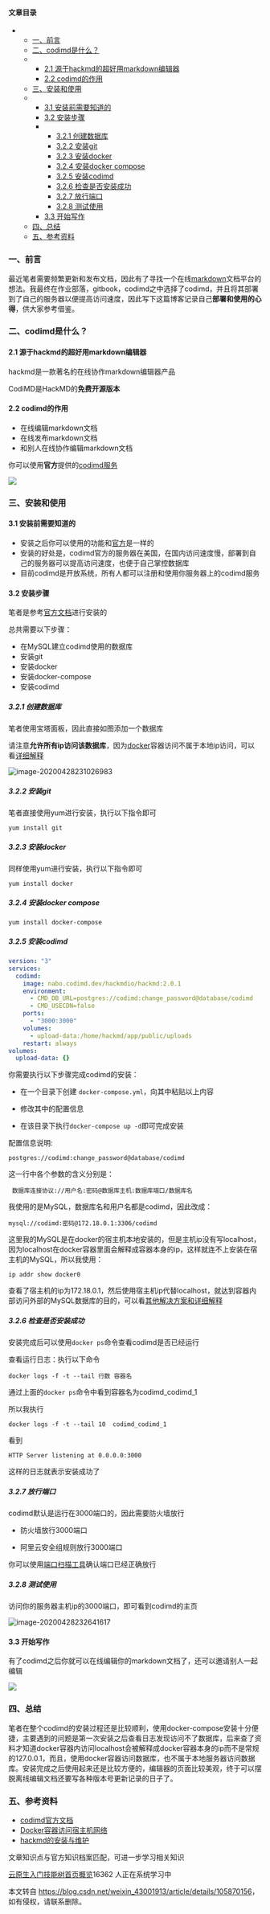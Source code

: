  

#### 文章目录

*   *   [一、前言](#_2)
    *   [二、codimd是什么？](#codimd_6)
    *   *   [2.1 源于hackmd的超好用markdown编辑器](#21_hackmdmarkdown_8)
        *   [2.2 codimd的作用](#22_codimd_14)
    *   [三、安装和使用](#_24)
    *   *   [3.1 安装前需要知道的](#31__26)
        *   [3.2 安装步骤](#32__32)
        *   *   [3.2.1 创建数据库](#321__44)
            *   [3.2.2 安装git](#322_git_52)
            *   [3.2.3 安装docker](#323_docker_60)
            *   [3.2.4 安装docker compose](#324_docker_compose_68)
            *   [3.2.5 安装codimd](#325_codimd_74)
            *   [3.2.6 检查是否安装成功](#326__129)
            *   [3.2.7 放行端口](#327__157)
            *   [3.2.8 测试使用](#328__167)
        *   [3.3 开始写作](#33__173)
    *   [四、总结](#_179)
    *   [五、参考资料](#_183)

### 一、前言

最近笔者需要频繁更新和发布文档，因此有了寻找一个在线[markdown](https://www.runoob.com/markdown/md-tutorial.html)文档平台的想法。我最终在作业部落，gitbook，codimd之中选择了codimd，并且将其部署到了自己的服务器以便提高访问速度，因此写下这篇博客记录自己**部署和使用的心得**，供大家参考借鉴。

### 二、codimd是什么？

#### 2.1 源于hackmd的超好用markdown编辑器

hackmd是一款著名的在线协作markdown编辑器产品

CodiMD是HackMD的**免费开源版本**

#### 2.2 codimd的作用

*   在线编辑markdown文档
*   在线发布markdown文档
*   和别人在线协作编辑markdown文档

你可以使用**官方**提供的[codimd服务](https://demo.codimd.org/)

![](https://imgconvert.csdnimg.cn/aHR0cDovL25leHRjbG91ZC5oZWxsb2NoYW9zLmNuL2luZGV4LnBocC9zL2lBbWMyTUtEZWJrY2p5Sy9wcmV2aWV3?x-oss-process=image/format,png)

### 三、安装和使用

#### 3.1 安装前需要知道的

*   安装之后你可以使用的功能和[官方](https://demo.codimd.org/)是一样的
*   安装的好处是，codimd官方的服务器在美国，在国内访问速度慢，部署到自己的服务器可以提高访问速度，也便于自己掌控数据库
*   目前codimd是开放系统，所有人都可以注册和使用你服务器上的codimd服务

#### 3.2 安装步骤

笔者是参考[官方文档](https://hackmd.io/c/codimd-documentation/%2Fs%2Fcodimd-docker-deployment)进行安装的

总共需要以下步骤：

*   在MySQL建立codimd使用的数据库
*   安装git
*   安装docker
*   安装docker-compose
*   安装codimd

##### 3.2.1 创建数据库

笔者使用宝塔面板，因此直接如图添加一个数据库

请注意**允许所有ip访问该数据库**，因为[docker](https://so.csdn.net/so/search?q=docker&spm=1001.2101.3001.7020)容器访问不属于本地ip访问，可以看[详细解释](https://jingsam.github.io/2018/10/16/host-in-docker.html)

![image-20200428231026983](https://imgconvert.csdnimg.cn/aHR0cDovL25leHRjbG91ZC5oZWxsb2NoYW9zLmNuL2luZGV4LnBocC9zL2F6ZmZLYVdORmlpSFI0ay9wcmV2aWV3?x-oss-process=image/format,png)

##### 3.2.2 安装git

笔者直接使用yum进行安装，执行以下指令即可

```
yum install git
```

##### 3.2.3 安装docker

同样使用yum进行安装，执行以下指令即可

```
yum install docker
```

##### 3.2.4 安装docker compose

```
yum install docker-compose
```

##### 3.2.5 安装codimd

```yml
version: "3"
services:
  codimd:
    image: nabo.codimd.dev/hackmdio/hackmd:2.0.1
    environment:
      - CMD_DB_URL=postgres://codimd:change_password@database/codimd
      - CMD_USECDN=false
    ports:
      - "3000:3000"
    volumes:
      - upload-data:/home/hackmd/app/public/uploads
    restart: always
volumes:
  upload-data: {}
```

你需要执行以下步骤完成codimd的安装：

*   在一个目录下创建 `docker-compose.yml`，向其中粘贴以上内容
    
*   修改其中的配置信息
    
*   在该目录下执行`docker-compose up -d`即可完成安装
    

配置信息说明:

```
postgres://codimd:change_password@database/codimd
```

这一行中各个参数的含义分别是：

```
 数据库连接协议://用户名:密码@数据库主机:数据库端口/数据库名
```

我使用的是MySQL，数据库名和用户名都是codimd，因此改成：

```
mysql://codimd:密码@172.18.0.1:3306/codimd
```

这里我的MySQL是在docker的宿主机本地安装的，但是主机ip没有写localhost，因为localhost在docker容器里面会解释成容器本身的ip，这样就连不上安装在宿主机的MySQL，所以我使用：

```
ip addr show docker0
```

查看了宿主机的ip为172.18.0.1，然后使用宿主机ip代替localhost，就达到容器内部访问外部的MySQL数据库的目的，可以看[其他解决方案和详细解释](https://jingsam.github.io/2018/10/16/host-in-docker.html)

##### 3.2.6 检查是否安装成功

安装完成后可以使用`docker ps`命令查看codimd是否已经运行

查看运行日志：执行以下命令

```
docker logs -f -t --tail 行数 容器名
```

通过上面的`docker ps`命令中看到容器名为codimd\_codimd\_1

所以我执行

```
docker logs -f -t --tail 10  codimd_codimd_1
```

看到

```
HTTP Server listening at 0.0.0.0:3000
```

这样的日志就表示安装成功了

##### 3.2.7 放行端口

codimd默认是运行在3000端口的，因此需要防火墙放行

*   防火墙放行3000端口
    
*   阿里云安全组规则放行3000端口
    

你可以使用[端口扫描工具](https://tool.chinaz.com/port)确认端口已经正确放行

##### 3.2.8 测试使用

访问你的服务器主机ip的3000端口，即可看到codimd的主页

![image-20200428232641617](https://imgconvert.csdnimg.cn/aHR0cDovL25leHRjbG91ZC5oZWxsb2NoYW9zLmNuL2luZGV4LnBocC9zL29vRFdFeEZpYVpRZEhvYi9wcmV2aWV3?x-oss-process=image/format,png)

#### 3.3 开始写作

有了codimd之后你就可以在线编辑你的markdown文档了，还可以邀请别人一起编辑

![](https://imgconvert.csdnimg.cn/aHR0cDovL25leHRjbG91ZC5oZWxsb2NoYW9zLmNuL2luZGV4LnBocC9zL2FrTGdmSDVhYWZXWkU2ai9wcmV2aWV3?x-oss-process=image/format,png)

### 四、总结

笔者在整个codimd的安装过程还是比较顺利，使用docker-compose安装十分便捷，主要遇到的问题是第一次安装之后查看日志发现访问不了数据库，后来查了资料才知道docker容器内访问localhost会被解释成docker容器本身的ip而不是常规的127.0.0.1，而且，使用docker容器访问数据库，也不属于本地服务器访问数据库。安装完成之后使用起来还是比较方便的，编辑器的页面比较美观，终于可以摆脱离线编辑文档还要写各种版本号更新记录的日子了。

### 五、参考资料

*   [codimd官方文档](https://hackmd.io/c/codimd-documentation/%2Fs%2Fcodimd-docker-deployment)
*   [Docker容器访问宿主机网络](https://jingsam.github.io/2018/10/16/host-in-docker.html)
*   [hackmd的安装与维护](https://www.zybuluo.com/zhongdao/note/1446729)

 

文章知识点与官方知识档案匹配，可进一步学习相关知识

[云原生入门技能树](https://edu.csdn.net/skill/cloud_native/?utm_source=csdn_ai_skill_tree_blog)[首页](https://edu.csdn.net/skill/cloud_native/?utm_source=csdn_ai_skill_tree_blog)[概览](https://edu.csdn.net/skill/cloud_native/?utm_source=csdn_ai_skill_tree_blog)16362 人正在系统学习中

本文转自 <https://blog.csdn.net/weixin_43001913/article/details/105870156>，如有侵权，请联系删除。